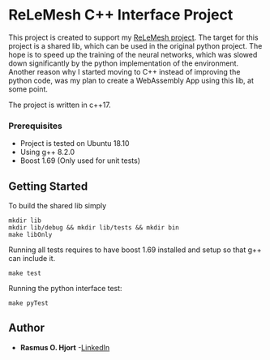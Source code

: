 # ReLeMesh C++ Interface Project
This project is created to support my [ReLeMesh project](https://gitlab.com/rasmushjort8/relemesh). 
The target for this project is a shared lib, which can be used in the original python project. 
The hope is to speed up the training of the neural networks, which was slowed down significantly by the python implementation of the environment.
Another reason why I started moving to C++ instead of improving the python code, was my plan to create a WebAssembly App using this lib, at some point.

The project is written in c++17. 

### Prerequisites

*  Project is tested on Ubuntu 18.10
*  Using g++ 8.2.0
*  Boost 1.69 (Only used for unit tests)

## Getting Started

To build the shared lib simply
```
mkdir lib
mkdir lib/debug && mkdir lib/tests && mkdir bin
make libOnly
```

Running all tests requires to have boost 1.69 installed and setup so that g++ can include it.
```
make test
```

Running the python interface test:
```
make pyTest
```

## Author

* **Rasmus O. Hjort** -[LinkedIn](linkedin.com/in/rasmus-o-hjort-b8179289)